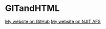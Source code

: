 # GITandHTML

<a href="https://aminocha93.github.io/IS117_Spring21/">My website on GitHub</a>
<a href="https://web.njit.edu/~am333/is117sp21/docs/">My website on NJIT AFS</a>
